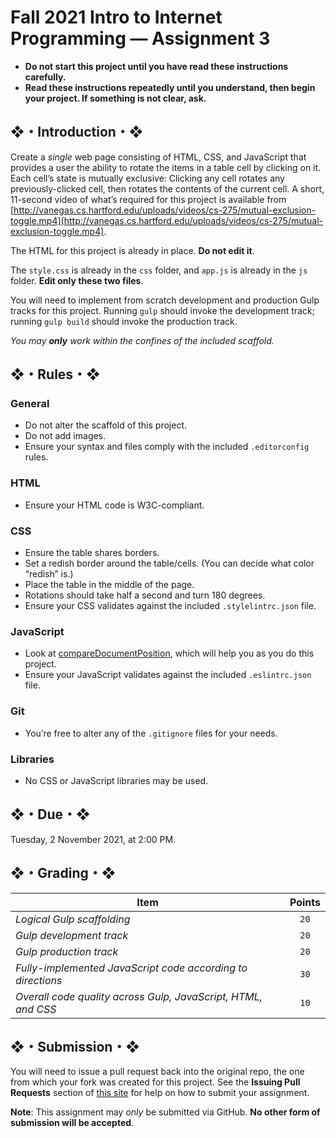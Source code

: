 # Fall 2021 Intro to Internet Programming — Assignment 3

* **Do not start this project until you have read these instructions carefully.**  
* **Read these instructions repeatedly until you understand, then begin your project. If something is not clear, ask.**  

## ❖・Introduction・❖
Create a *single* web page consisting of HTML, CSS, and JavaScript that provides a user the ability to rotate the items in a table cell by clicking on it. Each cell’s state is mutually exclusive: Clicking any cell rotates any previously-clicked cell, then rotates the contents of the current cell. A short, 11-second video of what’s required for this project is available from [http://vanegas.cs.hartford.edu/uploads/videos/cs-275/mutual-exclusion-toggle.mp4](http://vanegas.cs.hartford.edu/uploads/videos/cs-275/mutual-exclusion-toggle.mp4).

The HTML for this project is already in place. **Do not edit it**.

The `style.css` is already in the `css` folder, and `app.js` is already in the `js` folder. **Edit only these two files**.

You will need to implement from scratch development and production Gulp tracks for this project. Running `gulp` should invoke the development track; running `gulp build` should invoke the production track.

_You may **only** work within the confines of the included scaffold._

## ❖・Rules・❖
### General
* Do not alter the scaffold of this project.
* Do not add images.
* Ensure your syntax and files comply with the included `.editorconfig` rules.

### HTML
* Ensure your HTML code is W3C-compliant.

### CSS
* Ensure the table shares borders.
* Set a redish border around the table/cells. (You can decide what color “redish” is.)
* Place the table in the middle of the page.
* Rotations should take half a second and turn 180 degrees.
* Ensure your CSS validates against the included `.stylelintrc.json` file.

### JavaScript
* Look at [compareDocumentPosition](https://developer.mozilla.org/en-US/docs/Web/API/Node/compareDocumentPosition), which will help you as you do this project.
* Ensure your JavaScript validates against the included `.eslintrc.json` file.

### Git
* You’re free to alter any of the `.gitignore` files for your needs.

### Libraries
* No CSS or JavaScript libraries may be used.

## ❖・Due・❖
Tuesday, 2 November 2021, at 2:00 PM.

## ❖・Grading・❖
| Item                                                          | Points |
| ------------------------------------------------------------- | :----: |
| *Logical Gulp scaffolding*                                    |  `20`  |
| *Gulp development track*                                      |  `20`  |
| *Gulp production track*                                       |  `20`  |
| *Fully-implemented JavaScript code according to directions*   |  `30`  |
| *Overall code quality across Gulp, JavaScript, HTML, and CSS* |  `10`  |

## ❖・Submission・❖
You will need to issue a pull request back into the original repo, the one from which your fork was created for this project. See the **Issuing Pull Requests** section of [this site](http://code-warrior.github.io/tutorials/git/github/index.html) for help on how to submit your assignment.

**Note**: This assignment may *only* be submitted via GitHub. **No other form of submission will be accepted**.
